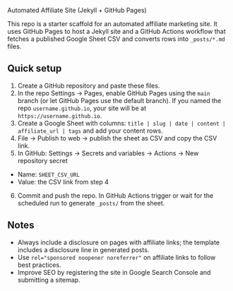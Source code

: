 Automated Affiliate Site (Jekyll + GitHub Pages)


This repo is a starter scaffold for an automated affiliate marketing site. It uses GitHub Pages to host a Jekyll site and a GitHub Actions workflow that fetches a published Google Sheet CSV and converts rows into `_posts/*.md` files.


## Quick setup


1. Create a GitHub repository and paste these files.
2. In the repo Settings -> Pages, enable GitHub Pages using the `main` branch (or let GitHub Pages use the default branch). If you named the repo `username.github.io`, your site will be at `https://username.github.io`.
3. Create a Google Sheet with columns: `title | slug | date | content | affiliate_url | tags` and add your content rows.
4. File -> Publish to web -> publish the sheet as CSV and copy the CSV link.
5. In GitHub: Settings -> Secrets and variables -> Actions -> New repository secret
- Name: `SHEET_CSV_URL`
- Value: the CSV link from step 4
6. Commit and push the repo. In GitHub Actions trigger or wait for the scheduled run to generate `_posts/` from the sheet.


## Notes
- Always include a disclosure on pages with affiliate links; the template includes a disclosure line in generated posts.
- Use `rel="sponsored noopener noreferrer"` on affiliate links to follow best practices.
- Improve SEO by registering the site in Google Search Console and submitting a sitemap.
